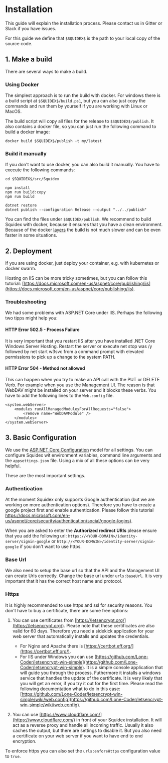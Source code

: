 # Installation

This guide will explain the installation process. Please contact us in Gitter or Slack if you have issues.

For this guide we define that `$SQUIDEX$` is the path to your local copy of the source code.

## 1. Make a build

There are several ways to make a build.

### Using Docker

The simplest approach is to run the build with docker. For windows there is a build script at `$SQUIDEX$/build.ps1`, but you can also just copy the commands and run them by yourself if you are working with Linux or MacOS.

The build script will copy all files for the release to `$SQUIDEX$/publish`. It also contains a docker file, so you can just run the following command to build a docker image:

    docker build $SQUIDEX$/publish -t my/latest

### Build it manually

If you don't want to use docker, you can also build it manually. You have to execute the following commands:

    cd $SQUIDEX$/src/Squidex

    npm install
    npm run build:copy
    npm run build

    dotnet restore
    dotnet publish --configuration Release --output "../../publish"

You can find the files under `$SQUIDEX/publish`. We recommend to build Squidex with docker, because it ensures that you have a clean environment. Because of the docker [layers](http://bitjudo.com/blog/2014/03/13/building-efficient-dockerfiles-node-dot-js/) the build is not much slower and can be even faster in some situations.

## 2. Deployment

If you are using docker, just deploy your container, e.g. with kubernetes or docker swarm.

Hosting on IIS can be more tricky sometimes, but you can follow this tutorial: [https://docs.microsoft.com/en-us/aspnet/core/publishing/iis](https://docs.microsoft.com/en-us/aspnet/core/publishing/iis).

### Troubleshooting

We had some problems with ASP.NET Core under IIS. Perhaps the following two tipps might help you:

#### HTTP Error 502.5 - Process Failure

It is very important that you restart IIS after you have installed .NET Core Windows Server Hosting. Restart the server or execute net stop was /y followed by net start w3svc from a command prompt with elevated permissions to pick up a change to the system PATH.

#### HTTP Error 504 - Method not allowed

This can happen when you try to make an API call with the PUT or DELETE Verb. For example when you use the Management UI. The reason is that WebDAV might be installed on your server and it blocks these verbs. You have to add the following lines to the `Web.config` file.

    <system.webServer>
        <modules runAllManagedModulesForAllRequests="false">
            <remove name="WebDAVModule" />
        </modules>
    </system.webServer>

## 3. Basic Configuration

We use the [ASP.NET Core Configuration](https://docs.microsoft.com/en-us/aspnet/core/fundamentals/configuration) model for all settings. You can configure Squidex wit environment variables, command line arguments and the `appsettings.json` file. Using a mix of all these options can be very helpful.

These are the most important settings.

### Authentication

At the moment Squidex only supports Google authentication (but we are working on more authentication options). Therefore you have to create a google project first and enable authentication. Please follow this tutorial [https://docs.microsoft.com/en-us/aspnet/core/security/authentication/social/google-logins)](https://docs.microsoft.com/en-us/aspnet/core/security/authentication/social/google-logins).

When you are asked to enter the **Authorized redirect URIs** please ensure that you add the following url: `https://<YOUR-DOMAIN>/identity-server/signin-google` or `http://<YOUR-DOMAIN>/identity-server/signin-google` if you don't want to use https.

### Base Url 

We also need to setup the base url so that the API and the Management UI can create Urls correctly. Change the base url under `urls:baseUrl`. It is very important that it has the correct host name and protocol.

### Https 

It is highly recommended to use https and ssl for security reasons. You don't have to buy a certificate, there are some free options:

1. You can use certificates from [https://letsencrypt.org/](https://letsencrypt.org/). Please note that these certificates are also valid for 60 days. Therefore you need a sidekick application for your web server that automatically installs and updates the credentials.

    * For Nginx and Apache there is [https://certbot.eff.org/](https://certbot.eff.org/).
    * For IIS under Windows you can use [https://github.com/Lone-Coder/letsencrypt-win-simple](https://github.com/Lone-Coder/letsencrypt-win-simple). It is a simple console application that will guide you through the process. Futhermore it installs a windows service that handles the update of the certificate. It is very likely that you will get an error, if you try it out for the first time. Please read the following documentation what to do in this case: [https://github.com/Lone-Coder/letsencrypt-win-simple/wiki/web.config](https://github.com/Lone-Coder/letsencrypt-win-simple/wiki/web.config).

2. You can use [https://www.cloudflare.com/](https://www.cloudflare.com/) in front of your Squidex installation. It will act as a reverse proxy and handle all incoming traffic. Usually it also caches the output, but there are settings to disable it. But you also need a certificate on your web server if you want to have end to end encryption.

To enforce https you can also set the `urls:enforeHttps` configuration value to `true`.